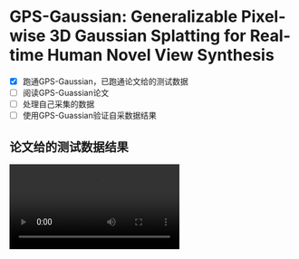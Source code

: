 # GPS-Gaussian: Generalizable Pixel-wise 3D Gaussian Splatting for Real-time Human Novel View Synthesis

- [x] 跑通GPS-Gaussian，已跑通论文给的测试数据
- [ ] 阅读GPS-Guassian论文
- [ ] 处理自己采集的数据
- [ ] 使用GPS-Guassian验证自采数据结果

## 论文给的测试数据结果

<video controls src="test_out.mp4" title="test paper"></video>